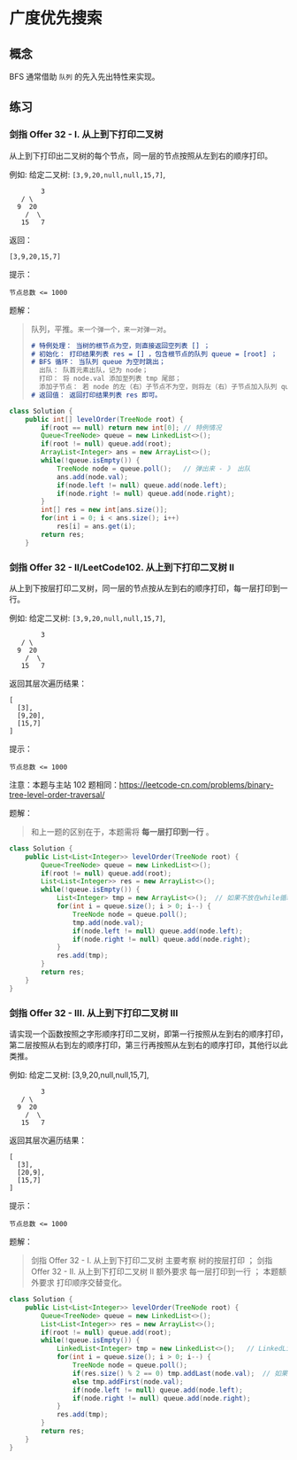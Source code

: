 # 广度优先搜索

## 概念

BFS 通常借助 `队列` 的先入先出特性来实现。



## 练习

### 剑指 Offer 32 - I. 从上到下打印二叉树

从上到下打印出二叉树的每个节点，同一层的节点按照从左到右的顺序打印。

例如:
给定二叉树: `[3,9,20,null,null,15,7]`,

    		3
       / \
      9  20
        /  \
       15   7

返回：

```
[3,9,20,15,7]
```


提示：

`节点总数 <= 1000`

题解：

> 队列，平推。`来一个弹一个，来一对弹一对`。
>
> ```markdown
> # 特例处理： 当树的根节点为空，则直接返回空列表 [] ；
> # 初始化： 打印结果列表 res = [] ，包含根节点的队列 queue = [root] ；
> # BFS 循环： 当队列 queue 为空时跳出；
>   出队： 队首元素出队，记为 node；
>   打印： 将 node.val 添加至列表 tmp 尾部；
>   添加子节点： 若 node 的左（右）子节点不为空，则将左（右）子节点加入队列 queue ；
> # 返回值： 返回打印结果列表 res 即可。
> ```
>
> 

```java
class Solution {
    public int[] levelOrder(TreeNode root) {
        if(root == null) return new int[0];	// 特例情况
        Queue<TreeNode> queue = new LinkedList<>();
        if(root != null) queue.add(root);	
        ArrayList<Integer> ans = new ArrayList<>();
        while(!queue.isEmpty()) {
            TreeNode node = queue.poll();	// 弹出来 - 》 出队
            ans.add(node.val);
            if(node.left != null) queue.add(node.left);
            if(node.right != null) queue.add(node.right);
        }
        int[] res = new int[ans.size()];
        for(int i = 0; i < ans.size(); i++)
            res[i] = ans.get(i);
        return res;
    }
```



### 剑指 Offer 32 - II/LeetCode102. 从上到下打印二叉树 II

从上到下按层打印二叉树，同一层的节点按从左到右的顺序打印，每一层打印到一行。

例如:
给定二叉树: `[3,9,20,null,null,15,7]`,

    		3
       / \
      9  20
        /  \
       15   7

返回其层次遍历结果：

```
[
  [3],
  [9,20],
  [15,7]
]
```

提示：

`节点总数 <= 1000`

注意：本题与主站 102 题相同：https://leetcode-cn.com/problems/binary-tree-level-order-traversal/



题解：

>和上一题的区别在于，本题需将 **每一层打印到一行** 。

```java
class Solution {
    public List<List<Integer>> levelOrder(TreeNode root) {
        Queue<TreeNode> queue = new LinkedList<>();
        if(root != null) queue.add(root);
        List<List<Integer>> res = new ArrayList<>();
        while(!queue.isEmpty()) {
            List<Integer> tmp = new ArrayList<>();	// 如果不放在while循环里面，那么每次都是将所有元素囊括进来。
            for(int i = queue.size(); i > 0; i--) {
                TreeNode node = queue.poll();
                tmp.add(node.val);
                if(node.left != null) queue.add(node.left);
                if(node.right != null) queue.add(node.right);
            }
            res.add(tmp);
        }
        return res;
    }
}
```





### 剑指 Offer 32 - III. 从上到下打印二叉树 III

请实现一个函数按照之字形顺序打印二叉树，即第一行按照从左到右的顺序打印，第二层按照从右到左的顺序打印，第三行再按照从左到右的顺序打印，其他行以此类推。

例如:
给定二叉树: [3,9,20,null,null,15,7],

    		3
       / \
      9  20
        /  \
       15   7

返回其层次遍历结果：

```
[
  [3],
  [20,9],
  [15,7]
]
```


提示：

`节点总数 <= 1000`

题解：

>剑指 Offer 32 - I. 从上到下打印二叉树 主要考察 树的按层打印 ；
>剑指 Offer 32 - II. 从上到下打印二叉树 II 额外要求 每一层打印到一行 ；
>本题额外要求 打印顺序交替变化。

```java
class Solution {
    public List<List<Integer>> levelOrder(TreeNode root) {
        Queue<TreeNode> queue = new LinkedList<>();
        List<List<Integer>> res = new ArrayList<>();
        if(root != null) queue.add(root);
        while(!queue.isEmpty()) {
            LinkedList<Integer> tmp = new LinkedList<>();	// LinkedList继承了栈的能力，可以先进后出
            for(int i = queue.size(); i > 0; i--) {
                TreeNode node = queue.poll();
                if(res.size() % 2 == 0) tmp.addLast(node.val);	// 如果是偶数层，先进后出
                else tmp.addFirst(node.val);
                if(node.left != null) queue.add(node.left);
                if(node.right != null) queue.add(node.right);
            }
            res.add(tmp);
        }
        return res;
    }
}
```

